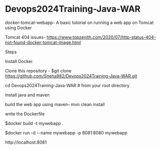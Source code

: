 # Devops2024Training-Java-WAR

docker-tomcat-webapp- A basic tutorial on running a web app on Tomcat using Docker 


Tomcat 404 issues- https://www.topzenith.com/2020/07/http-status-404-not-found-docker-tomcat-image.html

Steps

Install Docker.

Clone this repository - $git clone https://github.com/Sneha982/Devops2024Training-Java-WAR.git

cd Devops2024Training-Java-WAR # from your root directory

Install java and maven

build the web app using maven-  mvn clean install

write the Dockerfile

$docker build -t mywebapp .

$docker run -d --name mywebapp -p 8081:8080 mywebapp

http://localhost:8081
